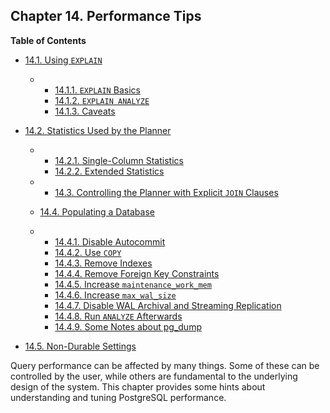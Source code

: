 ## Chapter 14. Performance Tips

**Table of Contents**

* [14.1. Using `EXPLAIN`](using-explain)

  * *   [14.1.1. `EXPLAIN` Basics](using-explain#USING-EXPLAIN-BASICS)
    * [14.1.2. `EXPLAIN ANALYZE`](using-explain#USING-EXPLAIN-ANALYZE)
    * [14.1.3. Caveats](using-explain#USING-EXPLAIN-CAVEATS)

* [14.2. Statistics Used by the Planner](planner-stats)

  * *   [14.2.1. Single-Column Statistics](planner-stats#PLANNER-STATS-SINGLE-COLUMN)
    * [14.2.2. Extended Statistics](planner-stats#PLANNER-STATS-EXTENDED)

  * *   [14.3. Controlling the Planner with Explicit `JOIN` Clauses](explicit-joins)
  * [14.4. Populating a Database](populate)

    

  * *   [14.4.1. Disable Autocommit](populate#DISABLE-AUTOCOMMIT)
    * [14.4.2. Use `COPY`](populate#POPULATE-COPY-FROM)
    * [14.4.3. Remove Indexes](populate#POPULATE-RM-INDEXES)
    * [14.4.4. Remove Foreign Key Constraints](populate#POPULATE-RM-FKEYS)
    * [14.4.5. Increase `maintenance_work_mem`](populate#POPULATE-WORK-MEM)
    * [14.4.6. Increase `max_wal_size`](populate#POPULATE-MAX-WAL-SIZE)
    * [14.4.7. Disable WAL Archival and Streaming Replication](populate#POPULATE-PITR)
    * [14.4.8. Run `ANALYZE` Afterwards](populate#POPULATE-ANALYZE)
    * [14.4.9. Some Notes about pg\_dump](populate#POPULATE-PG-DUMP)

* [14.5. Non-Durable Settings](non-durability)

Query performance can be affected by many things. Some of these can be controlled by the user, while others are fundamental to the underlying design of the system. This chapter provides some hints about understanding and tuning PostgreSQL performance.